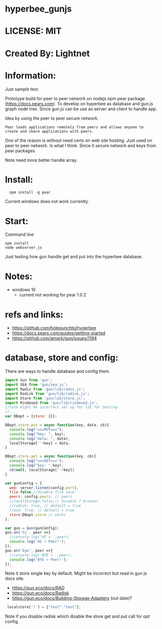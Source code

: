 # hyperbee_gunjs

# LICENSE: MIT

# Created By: Lightnet

# Information:

  Just sample test.

  Prototype build for peer to peer network on nodejs npm pear package (https://docs.pears.com). To develop on hyperbee as database and gun.js graph node tree. Since gun.js can be use as server and client to handle app.

  Idea by using the peer to peer secure network.
```
Pear loads applications remotely from peers and allows anyone to create and share applications with peers.
```
 One of the reason is without need certs on web site hosting. Just used on peer to peer network. Is what I think. Since it secure network and keys from pear packages.

 Note need more better handle array.

# Install:
```
  npm install -g pear
```
  Current windows does not work currently.

# Start:

Command line
```
npm install
node webserver.js
```
  Just testing how gun handle get and put into the hyperbee database.

# Notes:
 * windows 10
   * current not working for pear 1.0.2

# refs and links:
 * https://github.com/holepunchto/hyperbee
 * https://docs.pears.com/guides/getting-started
 * https://github.com/amark/gun/issues/1194


# database, store and config:
  There are ways to handle database and config them.

```js
import Gun from 'gun';
import SEA from 'gun/sea.js';
import Radix from 'gun/lib/radix.js';
import Radisk from 'gun/lib/radisk.js';
import Store from 'gun/lib/store.js';
import Rindexed from 'gun/lib/rindexed.js';
//note might be incorrect set up for lib for testing
//...
var DBopt = {store: {}};

DBopt.store.put = async function(key, data, cb){
  console.log("===PUT===");
  console.log("key: ", key);
  console.log("data: ", data);
  localStorage[''+key] = data;
}

DBopt.store.get = async function(key, cb){
  console.log("===GET===");
  console.log("key: ",key);
  cb(null, localStorage[''+key])
}

var gunConfig = {
  web: server.listen(config.port),
  file:false,//disable file save
  peers: config.peers, // peers
  //localStorage:false,// disable ? browser
  //radisk: true, // default = true
  //axe: true, // default = true
  store:DBopt.store // works
};

var gun = Gun(gunConfig);
gun.on('hi', peer =>{ 
  //console.log('HI > ',peer);
  console.log('HI > Peer!');
});
gun.on('bye', peer =>{ 
  //console.log('BYE > ',peer);
  console.log('BYE > Peer!');
});

```

  Note it store single key by default. Might be incorrect but read in gun js docs site. 
   * https://gun.eco/docs/RAD
   * https://gun.eco/docs/Radisk
   * https://gun.eco/docs/Building-Storage-Adapters (out date)?
```js
 localstore['!'] = {"test":"test"};
```
  Note if you disable radisk which disable the store get and put call for opt config.
  
